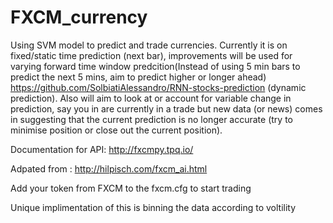 # FXCM_currency

Using SVM model to predict and trade currencies. Currently it is on fixed/static time prediction (next bar), improvements will be used for varying forward time window predcition(Instead of using 5 min bars to predict the next 5 mins, aim to predict higher or longer ahead) https://github.com/SolbiatiAlessandro/RNN-stocks-prediction (dynamic prediction). Also will aim to look at or account for variable change in prediction, say you in are currently in a trade but new data (or news) comes in suggesting that the current prediction is no longer accurate (try to minimise position or close out the current position).




Documentation for API: http://fxcmpy.tpq.io/


Adpated from : http://hilpisch.com/fxcm_ai.html

Add your token from FXCM to the fxcm.cfg to start trading

Unique implimentation of this is binning the data according to voltility 



